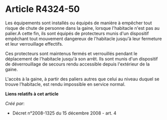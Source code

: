 # Article R4324-50

Les équipements sont installés ou équipés de manière à empêcher tout risque de chute de personne dans la gaine, lorsque
l'habitacle n'est pas au palier.A cette fin, ils sont équipés de protecteurs munis d'un dispositif empêchant tout mouvement
dangereux de l'habitacle jusqu'à leur fermeture et leur verrouillage effectifs. 

Ces protecteurs sont maintenus fermés et verrouillés pendant le déplacement de l'habitacle jusqu'à son arrêt. Ils sont munis
d'un dispositif de déverrouillage de secours rendu accessible depuis l'extérieur de la gaine. 

L'accès à la gaine, à partir des paliers autres que celui au niveau duquel se trouve l'habitacle, est rendu impossible en
service normal.

**Liens relatifs à cet article**

_Créé par_:

  - Décret n°2008-1325 du 15 décembre 2008 - art. 4
